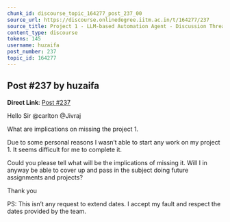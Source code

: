 ```yaml
---
chunk_id: discourse_topic_164277_post_237_00
source_url: https://discourse.onlinedegree.iitm.ac.in/t/164277/237
source_title: Project 1 - LLM-based Automation Agent - Discussion Thread [TDS Jan 2025]
content_type: discourse
tokens: 145
username: huzaifa
post_number: 237
topic_id: 164277
---
```


## Post #237 by huzaifa

**Direct Link**: [Post #237](https://discourse.onlinedegree.iitm.ac.in/t/164277/237)

Hello Sir @carlton @Jivraj

What are implications on missing the project 1.

Due to some personal reasons I wasn’t able to start any work on my project 1. It seems difficult for me to complete it.

Could you please tell what will be the implications of missing it. Will I in anyway be able to cover up and pass in the subject doing future assignments and projects?

Thank you

PS: This isn’t any request to extend dates. I accept my fault and respect the dates provided by the team.
